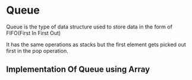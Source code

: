 # Queue

Queue is the type of data structure used to store data in the form of FIFO(First In First Out)

It has the same operations as stacks but the first element gets picked out first in the pop operation.

## Implementation Of Queue using Array

